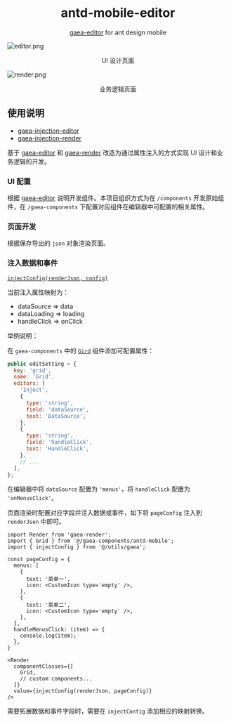 <h1 align="center">antd-mobile-editor</h1>

<div align="center">

[gaea-editor](https://github.com/ascoders/gaea-editor) for ant design mobile

</div>


![editor.png](https://i.loli.net/2019/11/09/WXrUGqFSaihmex5.png)

<p align="center">UI 设计页面</p>

![render.png](https://i.loli.net/2019/11/09/PnsjFfKDavOeUbQ.png)

<p align="center">业务逻辑页面</p>

## 使用说明

* [gaea-injection-editor](https://github.com/theprimone/gaea-injection-editor)
* [gaea-injection-render](https://github.com/theprimone/gaea-injection-render)

基于 [gaea-editor](https://github.com/ascoders/gaea-editor) 和 [gaea-render](https://github.com/ascoders/gaea-render) 改造为通过属性注入的方式实现 UI 设计和业务逻辑的开发。

### UI 配置

根据 [gaea-editor](https://github.com/ascoders/gaea-editor#add-custom-component-to-the-drag-menu) 说明开发组件。本项目组织方式为在 `/components` 开发原始组件，在 `/gaea-components` 下配置对应组件在编辑器中可配置的相关属性。

### 页面开发

根据保存导出的 `json` 对象渲染页面。

### 注入数据和事件

[`injectConfig(renderJson, config)`](/src/utils/gaea.ts#L19)

当前注入属性映射为：

* dataSource => data
* dataLoading => loading
* handleClick => onClick

举例说明：

在 `gaea-components` 中的 [`Gird`](/src/gaea-components/antd-mobile/Grid/type.ts) 组件添加可配置属性：

```js
public editSetting = {
  key: 'grid',
  name: 'Grid',
  editors: [
    'Inject',
    {
      type: 'string',
      field: 'dataSource',
      text: 'DataSource',
    },
    {
      type: 'string',
      field: 'handleClick',
      text: 'HandleClick',
    },
    // ...
  ],
};
```

在编辑器中将 `dataSource` 配置为 `'menus'`，将 `handleClick` 配置为 `'onMenusClick'`。

页面渲染时配置对应字段并注入数据或事件，如下将 `pageConfig` 注入到 `renderJson` 中即可。

```tsx
import Render from 'gaea-render';
import { Grid } from '@/gaea-components/antd-mobile';
import { injectConfig } from '@/utils/gaea';

const pageConfig = {
  menus: [
    {
      text: '菜单一',
      icon: <CustomIcon type='empty' />,
    },
    {
      text: '菜单二',
      icon: <CustomIcon type='empty' />,
    },
  ],
  handleMenusClick: (item) => {
    console.log(item);
  },
}

<Render
  componentClasses={[
    Grid,
    // custom components...
  ]}
  value={injectConfig(renderJson, pageConfig)}
/>
```

需要拓展数据和事件字段时，需要在 `injectConfig` 添加相应的映射转换。
